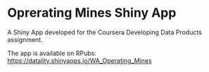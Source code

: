 # Oprerating Mines Shiny App
A Shiny App developed for the Coursera Developing Data Products assignment.

The app is available on RPubs: https://datality.shinyapps.io/WA_Operating_Mines
